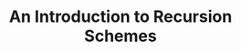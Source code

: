 ---
title: An Introduction to Recursion Schemes
url: http://patrickthomson.ghost.io/an-introduction-to-recursion-schemes/
authors:
- Patrick Thomson
type: article
tags:
- codata
- fixpoints
- recursion schemes
doHaskell-type: blog post
dohaskell-year: 2014
---